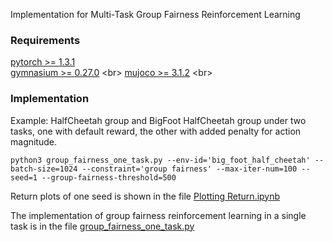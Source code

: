 Implementation for Multi-Task Group Fairness Reinforcement Learning


### Requirements
[pytorch >= 1.3.1](https://pytorch.org/) <br>
[gymnasium >= 0.27.0](https://github.com/openai/gym](https://gymnasium.farama.org/gymnasium_release_notes/index.html)) <br>
[mujoco >= 3.1.2](https://github.com/openai/mujoco-py](https://mujoco.org)) <br>



### Implementation
Example: HalfCheetah group and BigFoot HalfCheetah group under two tasks, one with default reward, the other with added penalty for action magnitude.

```
python3 group_fairness_one_task.py --env-id='big_foot_half_cheetah' --batch-size=1024 --constraint='group fairness' --max-iter-num=100 --seed=1 --group-fairness-threshold=500

```


Return plots of one seed is shown in the file [Plotting Return.ipynb](https://github.com/KefanSong/Multi-Task-Group-Fairness-Reinforcement-Learning/blob/main/Plotting%20Return.ipynb)

The implementation of group fairness reinforcement learning in a single task is in the file [group_fairness_one_task.py](https://github.com/KefanSong/Code-for-Master-Thesis/blob/main/group_fairness_one_task.py)
